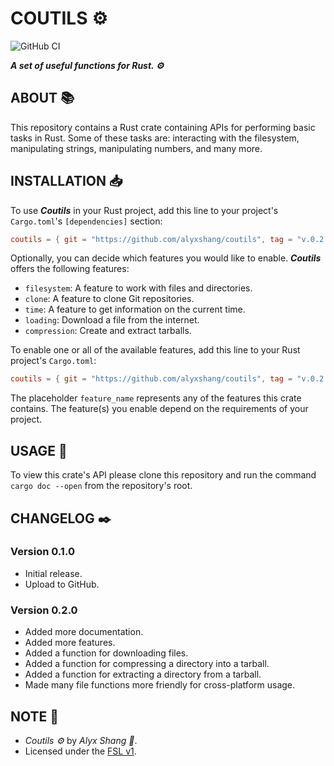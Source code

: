 # COUTILS :gear:

![GitHub CI](https://github.com/alyxshang/coutils/actions/workflows/rust.yml/badge.svg)

***A set of useful functions for Rust. :gear:***

## ABOUT :books:

This repository contains a Rust crate containing APIs for performing basic tasks in Rust. Some of these tasks are: interacting with the filesystem, manipulating strings, manipulating numbers, and many more.

## INSTALLATION :inbox_tray:

To use ***Coutils*** in your Rust project, add this line to your project's `Cargo.toml`'s `[dependencies]` section:

```TOML
coutils = { git = "https://github.com/alyxshang/coutils", tag = "v.0.2.0" }
```

Optionally, you can decide which features you would like to enable. ***Coutils*** offers the following features:

- `filesystem`: A feature to work with files and directories.
- `clone`: A feature to clone Git repositories.
- `time`: A feature to get information on the current time.
- `loading`: Download a file from the internet.
- `compression`: Create and extract tarballs.

To enable one or all of the available features, add this line to your Rust project's `Cargo.toml`:

```TOML
coutils = { git = "https://github.com/alyxshang/coutils", tag = "v.0.2.0", features = ["feature_name"] }
```

The placeholder `feature_name` represents any of the features this crate contains. The feature(s) you enable depend on the requirements of your project.

## USAGE :hammer:

To view this crate's API please clone this repository and run the command `cargo doc --open` from the repository's root.

## CHANGELOG :black_nib:

### Version 0.1.0

- Initial release.
- Upload to GitHub.

### Version 0.2.0

- Added more documentation.
- Added more features.
- Added a function for downloading files.
- Added a function for compressing a directory into a tarball.
- Added a function for extracting a directory from a tarball.
- Made many file functions more friendly for cross-platform usage.

## NOTE :scroll:

- *Coutils :gear:* by *Alyx Shang :black_heart:*.
- Licensed under the [FSL v1](https://github.com/alyxshang/fair-software-license).
